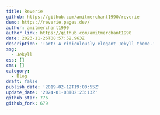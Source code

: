 ```yaml
---
title: Reverie
github: https://github.com/amitmerchant1990/reverie
demo: https://reverie.pages.dev/
author: amitmerchant1990
author_link: https://github.com/amitmerchant1990
date: 2023-11-26T08:57:52.963Z
description: ':art: A ridiculously elegant Jekyll theme.'
ssg:
  - Jekyll
css: []
cms: []
category:
  - Blog
draft: false
publish_date: '2019-02-12T19:00:55Z'
update_date: '2024-01-03T02:23:13Z'
github_star: 776
github_fork: 679
---
```

